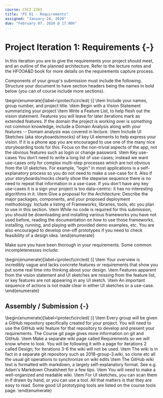 ```yaml
---
course: CSCI 2263
title: "PI 01 - Requirements"
assigned: "January 24, 2020"
due: "February 07, 2020 @ 17:00h"
...
```


# Project Iteration 1: Requirements {-}

In this iteration you are to give the requirements your project should meet, and an outline of the planned architecture. Refer to the lecture notes and the HFOOA&D book for more details on the requirements capture process.

Components of your group's submission must include the following. Structure your document to have section headers being the names in bold below (you can of course include more sections).

\begin{enumerate}[label=\protect\circled{$\cdot$}]
\item Include your names, group number, and project title.
\item Begin with a Vision Statement summarizing your project
\item Write a Feature List, to help flesh out the vision statement. Features you will leave for later iterations mark as extended features. If the domain the project is working over is something not common knowledge, include a Domain Analysis along with your features -- Domain analysis was covered in lecture.
\item Include UI Sketches (aka storyboards/mocks) of key UI elements to help express your vision. If it is a phone app you are encouraged to use one of the many nice storyboarding tools for this. Focus on the non-trivial aspects of the app, not the obvious features such as login or change password.
\item Key use-cases You don't need to write a long list of use-cases; instead we want use-cases only for complex multi-step processes which are not obvious from the UI sketches. For example, "login" in most applications is a self-explanatory process so you do not need to make a use-case for it. Also if your storyboards/mocks clearly show the stepwise sequence there is no need to repeat that information in a use-case. If you don't have any key use-cases it is a sign your project is too data-centric: it has no interesting algorithms in it.
\item Give a proposal for the Architecture: Describe the major packages, components, and your proposed deployment methodology. Include a listing of Frameworks, libraries, tools, etc you plan to use in this section.
\item While no code is required for this submission, you should be downloading and installing various frameworks you have not used before, reading the documentation on how to use those frameworks, installing, running, and playing with provided demo examples, etc. You are also encouraged to develop one-off prototypes if you need to check feasibility of a design idea.
\end{enumerate}

Make sure you have been thorough in your requirements. Some common incompletenesses include:

\begin{enumerate}[label=\protect\circled{$\cdot$}]
\item Your overview is incredibly vague and lacks concrete features or requirements that show you put some real time into thinking about your design.
\item Features apparent from the vision statement and UI sketches are missing from the feature list, or key features are not appearing in any UI sketch.
\item An important sequence of actions is not made clear in either UI sketches or a use-case.
\end{enumerate}

## Assembly / Submission {-}

\begin{enumerate}[label=\protect\circled{$\cdot$}]
\item Every group will be given a GitHub repository specifically created for your project. You will need to use the GitHub wiki feature for that repository to develop and present your requirements. The Course git page gives more information on git and GitHub.
\item Make a separate wiki page called Requirements so we will know where to look. You will be following it with a page for iterations 2 called Design; for iterations 3-6 the wiki will not be used.
\item The wiki is in fact in a separate git repository such as 2018-group-3.wiki, so clone etc all the usual git operations to synchronize on wiki edits
\item The GitHub wiki text is formatted with markdown, a largely self-explanatory format. See e.g. Adam's
  Markdown Cheatsheet for a few tips.
\item You will need to make a well-organized and readable wiki.
\item For UI sketches, you can scan them in if drawn by hand, or you can use a tool. All that matters is that they are easy to read. Some good UI prototyping tools are listed on the course tools page.
\end{enumerate}
